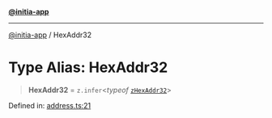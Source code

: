 [**@initia-app**](../types.md)

***

[@initia-app](../types.md) / HexAddr32

# Type Alias: HexAddr32

> **HexAddr32** = `z.infer`\<*typeof* [`zHexAddr32`](../variables/zHexAddr32.md)\>

Defined in: [address.ts:21](https://github.com/hanwong/app-v2/blob/81e68e88090ddc2ab26b9b4b48b4c48725303c75/app/types/address.ts#L21)
